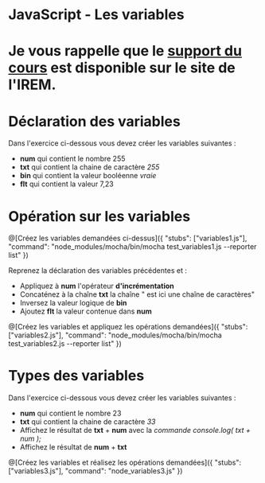 # JavaScript - Les variables

# Je vous rappelle que le [support du cours](http://ens-info.irem.univ-mrs.fr/wp-content/uploads/05_javascript_debut.pdf) est disponible sur le site de l'IREM.

# Déclaration des variables

Dans l'exercice ci-dessous vous devez créer les variables suivantes : 
- __num__ qui contient le nombre 255  
- __txt__ qui contient la chaine de caractère *255*  
- __bin__ qui contient la valeur booléenne *vraie*  
- __flt__ qui contient la valeur 7,23  

# Opération sur les variables

@[Créez les variables demandées ci-dessus]({ "stubs": ["variables1.js"], "command": "node_modules/mocha/bin/mocha test_variables1.js --reporter list" })

Reprenez la déclaration des variables précédentes et :
- Appliquez à __num__ l'opérateur __d'incrémentation__  
- Concaténez à la chaîne __txt__ la chaîne " est ici une chaîne de caractères"  
- Inversez la valeur logique de __bin__  
- Ajoutez __flt__ la valeur contenue dans __num__  

@[Créez les variables et appliquez les opérations demandées]({ "stubs": ["variables2.js"], "command": "node_modules/mocha/bin/mocha test_variables2.js --reporter list" })

# Types des variables

Dans l'exercice ci-dessous vous devez créer les variables suivantes : 
- __num__ qui contient le nombre 23  
- __txt__ qui contient la chaine de caractère *33*  
- Affichez le résultat de __txt__ + __num__ avec la _commande console.log( txt + num );_
- Affichez le résultat de __num__ + __txt__

@[Créez les variables et réalisez les opérations demandées]({ "stubs": ["variables3.js"], "command": "node_variables3.js" })

